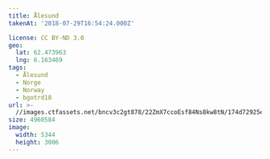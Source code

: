 ```yaml
---
title: Ålesund
takenAt: '2018-07-29T16:54:24.000Z'

license: CC BY-ND 3.0
geo:
  lat: 62.473963
  lng: 6.163469
tags:
  - Ålesund
  - Norge
  - Norway
  - bgotrd18
url: >-
  //images.ctfassets.net/bncv3c2gt878/22ZmX7ccoEsf84Ns8kw8tN/174d72925ef1687a142e893aa6bc472f/lesund_42955692455_o
size: 4960584
image:
  width: 5344
  height: 3006
---
```

